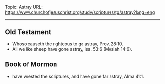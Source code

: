 Topic: Astray
URL: https://www.churchofjesuschrist.org/study/scriptures/tg/astray?lang=eng

---

## Old Testament

- Whoso causeth the righteous to go astray, Prov. 28:10.
- All we like sheep have gone astray, Isa. 53:6 (Mosiah 14:6).

## Book of Mormon

- have wrested the scriptures, and have gone far astray, Alma 41:1.

